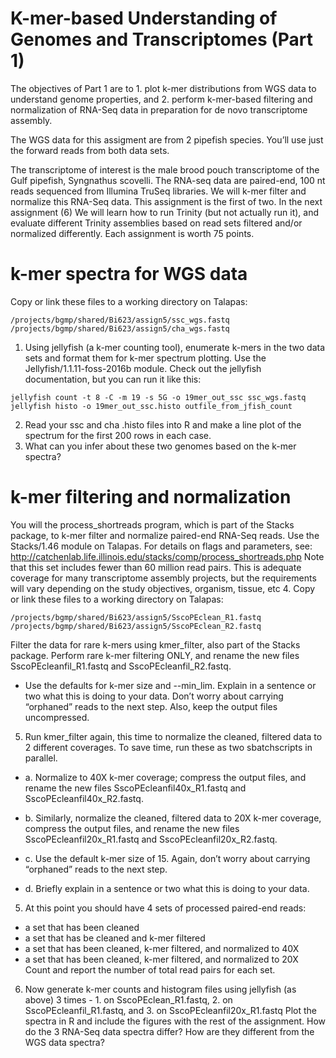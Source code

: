 # K-mer-based Understanding of Genomes and Transcriptomes (Part 1)

The objectives of Part 1 are to 1. plot k-mer distributions from WGS data to understand genome properties, and 2. perform k-mer-based filtering and normalization of RNA-Seq data in preparation for de novo transcriptome assembly.

The WGS data for this assigment are from 2 pipefish species. You’ll use just the forward reads from both data sets.

The transcriptome of interest is the male brood pouch transcriptome of the Gulf pipefish, Syngnathus scovelli. The RNA-seq data are paired-end, 100 nt reads sequenced from Illumina TruSeq libraries. We will k-mer filter and normalize this RNA-Seq data. This assignment is the first of two. In the next assignment (6) We will learn how to run Trinity (but not actually run it), and evaluate different Trinity assemblies based on read sets filtered and/or normalized differently. Each assignment is worth 75 points.

# k-mer spectra for WGS data

Copy or link these files to a working directory on Talapas:
```
/projects/bgmp/shared/Bi623/assign5/ssc_wgs.fastq
/projects/bgmp/shared/Bi623/assign5/cha_wgs.fastq
```
1.	Using jellyfish (a k-mer counting tool), enumerate k-mers in the two data sets and format them for k-mer spectrum plotting. Use the Jellyfish/1.1.11-foss-2016b module. Check out the jellyfish documentation, but you can run it like this:
```
jellyfish count -t 8 -C -m 19 -s 5G -o 19mer_out_ssc ssc_wgs.fastq
jellyfish histo -o 19mer_out_ssc.histo outfile_from_jfish_count
```
2.	Read your ssc and cha .histo files into R and make a line plot of the spectrum for the first 200 rows in each case.
3.	What can you infer about these two genomes based on the k-mer spectra?

# k-mer filtering and normalization

You will the process_shortreads program, which is part of the Stacks package, to k-mer filter and normalize paired-end RNA-Seq reads. Use the Stacks/1.46 module on Talapas. For details on flags and parameters, see:
http://catchenlab.life.illinois.edu/stacks/comp/process_shortreads.php Note that this set includes fewer than 60 million read pairs. This is adequate coverage for many transcriptome assembly projects, but the requirements will vary depending on the study objectives, organism, tissue, etc
4.	Copy or link these files to a working directory on Talapas:
```
/projects/bgmp/shared/Bi623/assign5/SscoPEclean_R1.fastq
/projects/bgmp/shared/Bi623/assign5/SscoPEclean_R2.fastq
```

Filter the data for rare k-mers using kmer_filter, also part of the Stacks package. Perform rare k-mer filtering ONLY, and rename the new files SscoPEcleanfil_R1.fastq and SscoPEcleanfil_R2.fastq.
-	Use the defaults for k-mer size and --min_lim. Explain in a sentence or two what this is doing to your data. Donʼt worry about carrying “orphaned” reads to the next step. Also, keep the output files uncompressed.
5.	Run kmer_filter again, this time to normalize the cleaned, filtered data to 2 different coverages. To save time, run these as two sbatchscripts in parallel.
	
- a.	Normalize to 40X k-mer coverage; compress the output files, and rename the new files SscoPEcleanfil40x_R1.fastq and SscoPEcleanfil40x_R2.fastq.

- b.	Similarly, normalize the cleaned, filtered data to 20X k-mer coverage, compress the output files, and rename the new files SscoPEcleanfil20x_R1.fastq and SscoPEcleanfil20x_R2.fastq.

- c.	Use the default k-mer size of 15. Again, donʼt worry about carrying “orphaned” reads to the next step.

- d.	Briefly explain in a sentence or two what this is doing to your data.
5.	At this point you should have 4 sets of processed paired-end reads:
-	a set that has been cleaned
-	a set that has be cleaned and k-mer filtered
-	a set that has been cleaned, k-mer filtered, and normalized to 40X
-	a set that has been cleaned, k-mer filtered, and normalized to 20X
Count and report the number of total read pairs for each set.
6.	Now generate k-mer counts and histogram files using jellyfish (as above) 3 times - 1. on SscoPEclean_R1.fastq, 2. on SscoPEcleanfil_R1.fastq, and 3. on SscoPEcleanfil20x_R1.fastq Plot the spectra in R and include the figures with the rest of the assignment. How do the 3 RNA-Seq data spectra differ? How are they different from the WGS data spectra?

